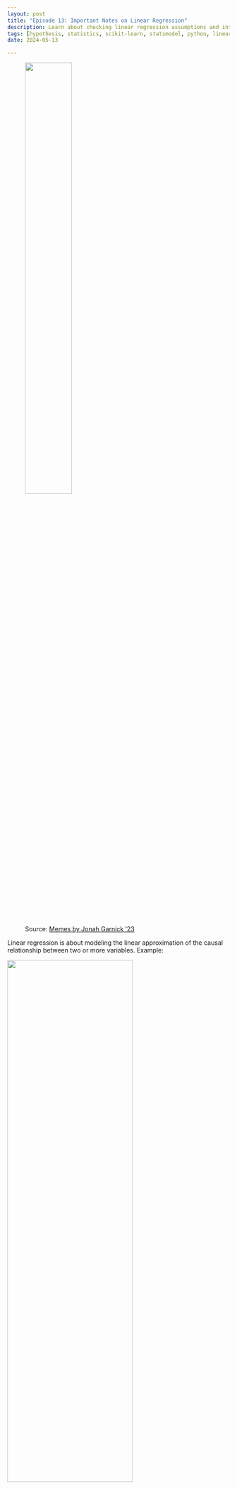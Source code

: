```yaml
---
layout: post
title: "Episode 13: Important Notes on Linear Regression"
description: Learn about checking linear regression assumptions and interpreting the results for ordinary least squares.
tags: [hypothesis, statistics, scikit-learn, statsmodel, python, linear regression]
date: 2024-05-13

---
```



<figure>
  <img src="{{site.baseurl}}/assets/episode_13_image_0.jpeg" width="50%" height="50%">
  <figcaption>Source: <a href="https://owenozier.github.io/teaching/2020-2021-memes">Memes by Jonah Garnick ‘23</a></figcaption>
</figure>  


Linear regression is about modeling the linear approximation of the causal relationship between two or more variables. Example:   

<img src="{{site.baseurl}}/assets/episode_13_image_1.png" width="75%" height="55%">   


Here weight is the dependent variable and # of calories is the independent variable.  

The model means that for each additional increase in calories, weight will increase by 10kg. b<sub>0</sub> can be thought of as the baseline weight. Keeping calorie intake aside, this would be the baseline weight of the person on average.  
(&epsilon;): Error term. The expected value of errors should be zero.   

+ <span style="color:blue">What is the difference between correlation and regression?</span>  
  + Definition:  
    + Correlation measures the movement of two variables i.e. if variable1 increases , does variable2 decrease or increase with it?    
    + Regression models causation i.e. change in variable1 (independent variable or regressor) causes change in variable2 (dependent variable).  
  + Symmetry:  
    + Correlation is symmetrical i.e. correlation of x and y is the same as correlation of y and x.     
    + Regression is one way i.e. If change in x causes a change in y then the other way around may not be true.    
  + Graphical Representation:  
    + Correlation is calculated as a single point.  
    + Regression is the best fitting line.   
<br/>
+ <span style="color:blue">How to interpret linear regression summary table we get from statsmodel library?</span>   
  
<img src="{{site.baseurl}}/assets/episode_13_image_2.png" width="75%" height="55%">   


1. **Coefficients**: Here, 'Price' represents the predicted variable, and 'Size' is the independent variable. The table shows that the regression model will look like this:
<br/> 
Price = 101900 + 223*Size  

1. **Standard Error**: Accuracy of the prediction for each variable. The lower the error, the better the estimation.    <br/>
2. **T-statistic and p-value**:  
   1. We can use this to assess the significance of variables.
   2. Null hypothesis is that the coefficient is 0.  
      1. When b<sub>0</sub> = 0, it means the regression line passes through 0. We normally don't check this statistic for the intercept.
      2.  If b<sub>1</sub> = 0 it would mean that size is not important in determining the price.   
   3. If p-value is low i.e. 0.000 - it means we can reject the null hypothesis that the coefficient is zero and accept the alternate hypothesis i.e. choose the variable as it is significant.   <br/>
3. **R-squared**: The ratio of SSR to SST (defined in the sections below). Measures the goodness of fit. Used in univariate regression.   
   1. How much total variability in the dataset have we captured through the model?  
   2. 0 = regression line explains none of variability of the data.  
   3. 1 = regression line explains all of the variability of the data.  
   4. More significant variables means higher R-squared and better model.   
4. **Adjusted R-squared**: Same as R-squared but adjusted, so it can be used in multiple regression (more than 1 variable used to model the dependent variable).  
   1. With each additional variable, the explanatory power of the model may increase or stay the same.  
   2. Adjusted R-squared is always less than R-squared because it penalizes the excessive use of variables.     <br/>
5. **F-statistic**: Test for overall significance of the model.    
   1. Null hypothesis is that all coefficients are simultaneously zero. Our model has no merit.   
   2. Alternate hypothesis is that at least one coefficient differs from zero.   
   3. If p-value is less than 0.05, the model is significant but when comparing two models, we can compare their F-statistic and decide which model has higher F-statistic and hence is more significant.   
6. **Durbin-Watson test**: Helps us check for auto-correlation.  <br/>
   1. A value of 2 indicates no autocorrelation.  
   2. Value < 1 or value > 2 is cause for alarm.   



+ <span style="color:blue">How do we use the ANOVA framework to determine the quality of regression?</span>   
We look at the following error measures:  

1. Sum of squares total (SST) (difference between actual value and sample mean of y).  
  <figure>
      <img src="{{site.baseurl}}/assets/episode_13_image_3.png" width="75%" height="75%">
      <figcaption>Source: <a href="https://365datascience.com/tutorials/python-tutorials/linear-regression/">365 Data Science</a></figcaption>
  </figure>  

2. Sum of squares regression (SSR) (difference between predicted value and sample mean of y).  
  <figure>
      <img src="{{site.baseurl}}/assets/episode_13_image_4.png" width="75%" height="75%">
      <figcaption>Source: <a href="https://365datascience.com/tutorials/python-tutorials/linear-regression/">365 Data Science</a></figcaption>
  </figure>  

3. Sum of squares error (difference between predicted value and actual value)   
  <figure>
      <img src="{{site.baseurl}}/assets/episode_13_image_5.png" width="75%" height="75%">
      <figcaption>Source: <a href="https://365datascience.com/tutorials/python-tutorials/linear-regression/">365 Data Science</a></figcaption>
  </figure> 


Here is how these error terms are related:  

<figure>
    <img src="{{site.baseurl}}/assets/episode_13_image_6.png" width="75%" height="75%">
    <figcaption>Source: <a href="https://365datascience.com/tutorials/python-tutorials/linear-regression/">365 Data Science</a></figcaption>
</figure> 
 

In Ordinary Least Squares Regression (OLS) we minimize the sum of squared errors to reduce unexplained variability. The model chooses the line that is closest to all the points.  

+ <span style="color:blue">What are regression assumptions?</span>   
  
1. **Linearity**:
   1. Definition: There is a linear relationship between dependent and independent variables.  
   2. How to check it: Get pair plots of each independent variable with the dependent variable.   
   3. How to fix: If the plots show there is a non-linear relationship, we take a log transform of the independent variable to make the relationship linear or use a non-linear regression model.  
2. **No Endogeneity**: 
   1. Definition: Collinearity of independent variable (x) and error (e) is 0 for any x or e.  
   2. Omitted variable bias: Happens when we forget to include an important variable.  
   3. The regressors that are used in the model are correlated with the regressor that we didn’t use in the model (omitted variable) and that is why the used regressors end up being correlated to the errors.   
   4. How to check it: calculate the covariance of error and independent variables.  
   5. How to fix: Include all variables in the first iteration of the model fit and then exclude some of them based on their significance.   
3. **Normality and homoscedasticity**:
   1. Normality: Expected value of error is 0 and errors are normally distributed.  
   2. Homoscedasticity: Errors should have constant variance.  
   3. The conditions of normality is not required for the regression to be valid but it is required for the t-statistic etc. to be valid. If we have a large sample size then the central limit theorem applies and we can assume that errors are normally distributed.  
   4. Below is an example of violation of homoscedasticity. Fixes: check OVB, remove outliers, log transformation of independent variables.   
  
  <img src="{{site.baseurl}}/assets/episode_13_image_7.png" width="75%" height="55%"> 

4. **No auto-correlation (serial correlation)**:
   1. Covariance of any two error terms should be zero.  
   2. Highly unlikely in cross-sectional data (data taken at one moment in time).  
   3. Highly likely in time-series data.  
   4. How to check: Plot residuals and look for patterns.  
   5. Durbin-Watson test.
   6. How to fix: There is no fix. This condition cannot be relaxed. It’s best to use ARIMA model for time series data instead of linear regression.  
5. **No multicollinearity**:
   1. No two variables should have a high correlation.   
   2. Coefficients will be wrongly estimated if this assumption is violated.   
   3. How to check: Check correlation of all pairs of independent variables.   
   4. How to fix: drop one of them, transform both into one variable.     



+ <span style="color:blue">What is a log-log model?</span>   
In order to make the relationship between dependent and independent variable linear, we can take log of both. This is a log-log model. This can help us fulfill assumption#1 (linearity) and assumption#3 (homoscedasticity) for OLS.  

  <img src="{{site.baseurl}}/assets/episode_13_image_8.png" width="75%" height="55%"> 

+ <span style="color:blue">What are some other techniques apart from OLS in regression analysis?</span>   

1. Generalized Least Squares
2. Maximum Likelihood Estimation
3. Bayesian Regression
4. Kernel Regression
5. Gaussian Process Regression 

## References:
[1] [How To Perform A Linear Regression In Python (With Examples!)](https://365datascience.com/tutorials/python-tutorials/linear-regression/)  
[2] [Data Science Career Track, 365 Data Science](https://learn.365datascience.com/courses/machine-learning-in-python/simple-linear-regression/)  
[3] [Memes by Jonah Garnick ‘23](https://owenozier.github.io/teaching/2020-2021-memes)  